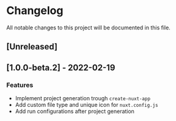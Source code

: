 # Changelog
All notable changes to this project will be documented in this file.

## [Unreleased]
## [1.0.0-beta.2] - 2022-02-19

### Features

- Implement project generation trough `create-nuxt-app`
- Add custom file type and unique icon for `nuxt.config.js`
- Add run configurations after project generation

<!-- generated by git-cliff -->
